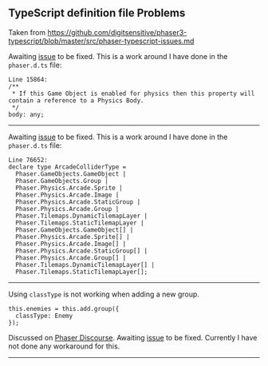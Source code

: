 ## TypeScript definition file Problems

Taken from https://github.com/digitsensitive/phaser3-typescript/blob/master/src/phaser-typescript-issues.md

Awaiting [issue](https://github.com/photonstorm/phaser3-docs/issues/19) to be fixed.
This is a work around I have done in the `phaser.d.ts` file:

```
Line 15864:
/**
 * If this Game Object is enabled for physics then this property will contain a reference to a Physics Body.
 */
body: any;
```

---

Awaiting [issue](https://github.com/photonstorm/phaser3-docs/issues/71) to be fixed.
This is a work around I have done in the `phaser.d.ts` file:

```
Line 76652:
declare type ArcadeColliderType =
  Phaser.GameObjects.GameObject |
  Phaser.GameObjects.Group |
  Phaser.Physics.Arcade.Sprite |
  Phaser.Physics.Arcade.Image |
  Phaser.Physics.Arcade.StaticGroup |
  Phaser.Physics.Arcade.Group |
  Phaser.Tilemaps.DynamicTilemapLayer |
  Phaser.Tilemaps.StaticTilemapLayer |
  Phaser.GameObjects.GameObject[] |
  Phaser.Physics.Arcade.Sprite[] |
  Phaser.Physics.Arcade.Image[] |
  Phaser.Physics.Arcade.StaticGroup[] |
  Phaser.Physics.Arcade.Group[] |
  Phaser.Tilemaps.DynamicTilemapLayer[] |
  Phaser.Tilemaps.StaticTilemapLayer[];
```

---

Using `classType` is not working when adding a new group.

```
this.enemies = this.add.group({
  classType: Enemy
});
```

Discussed on [Phaser Discourse](https://phaser.discourse.group/t/changes-to-groupconfig-in-3-16-1/1167/4).
Awaiting [issue](https://github.com/photonstorm/phaser3-docs/issues/26) to be fixed.
Currently I have not done any workaround for this.

---

